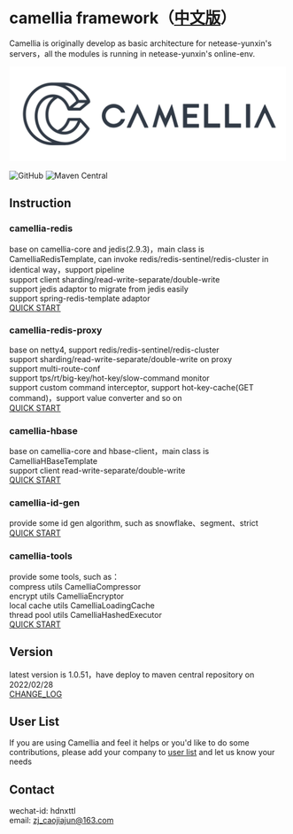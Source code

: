 # camellia framework（[中文版](README.md)）
Camellia is originally develop as basic architecture for netease-yunxin's servers，all the modules is running in netease-yunxin's online-env.

<img src="/docs/img/logo.png" width = "500"/>
 
![GitHub](https://img.shields.io/badge/license-MIT-green.svg)
![Maven Central](https://maven-badges.herokuapp.com/maven-central/com.netease.nim/camellia/badge.svg)
  
## Instruction
### camellia-redis  
base on camellia-core and jedis(2.9.3)，main class is CamelliaRedisTemplate, can invoke redis/redis-sentinel/redis-cluster in identical way，support pipeline    
support client sharding/read-write-separate/double-write   
support jedis adaptor to migrate from jedis easily   
support spring-redis-template adaptor  
[QUICK START](/docs/redis-template/redis-template.md)
### camellia-redis-proxy  
base on netty4, support redis/redis-sentinel/redis-cluster  
support sharding/read-write-separate/double-write on proxy  
support multi-route-conf            
support tps/rt/big-key/hot-key/slow-command monitor  
support custom command interceptor, support hot-key-cache(GET command)，support value converter and so on    
[QUICK START](/docs/redis-proxy/redis-proxy-en.md)  
### camellia-hbase  
base on camellia-core and hbase-client，main class is CamelliaHBaseTemplate    
support client read-write-separate/double-write  
[QUICK START](/docs/hbase-template/hbase-template.md)  
### camellia-id-gen
provide some id gen algorithm, such as snowflake、segment、strict       
[QUICK START](/docs/id-gen/id-gen.md)
### camellia-tools  
provide some tools, such as：    
compress utils CamelliaCompressor   
encrypt utils CamelliaEncryptor   
local cache utils CamelliaLoadingCache   
thread pool utils CamelliaHashedExecutor   
[QUICK START](/docs/tools/tools.md)   

## Version
latest version is 1.0.51，have deploy to maven central repository on 2022/02/28  
[CHANGE_LOG](/update-en.md)  

## User List
If you are using Camellia and feel it helps or you'd like to do some contributions, please add your company to [user list](https://github.com/netease-im/camellia/issues/10) and let us know your needs 

## Contact
wechat-id: hdnxttl  
email: zj_caojiajun@163.com  